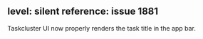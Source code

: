 level: silent
reference: issue 1881
---
Taskcluster UI now properly renders the task title in the app bar.